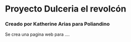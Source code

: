 # Proyecto Dulceria el revolcón 

### Creado por Katherine Arias para Poliandino
Se crea una pagina web para ....